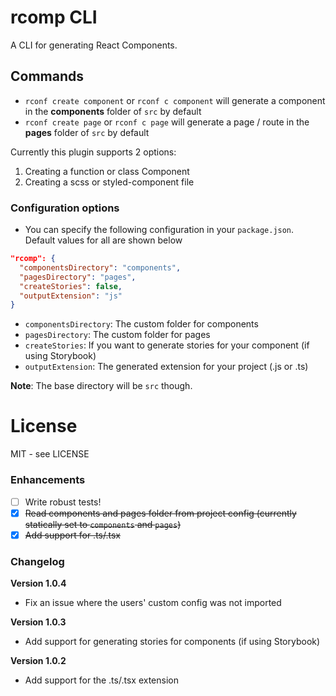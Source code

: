# rcomp CLI

A CLI for generating React Components.

## Commands

- `rconf create component` or `rconf c component` will generate a component in the **components** folder of `src` by default
- `rconf create page` or `rconf c page` will generate a page / route in the **pages** folder of `src` by default

Currently this plugin supports 2 options:
1. Creating a function or class Component
2. Creating a scss or styled-component file

### Configuration options

- You can specify the following configuration in your `package.json`. Default values for all are shown below

```json
"rcomp": {
  "componentsDirectory": "components",
  "pagesDirectory": "pages",
  "createStories": false,
  "outputExtension": "js"
}
```

- `componentsDirectory`: The custom folder for components
- `pagesDirectory`: The custom folder for pages
- `createStories`: If you want to generate stories for your component (if using Storybook)
- `outputExtension`: The generated extension for your project (.js or .ts)

**Note**: The base directory will be `src` though.

# License

MIT - see LICENSE

### Enhancements

- [ ] Write robust tests!
- [x] ~~Read components and pages folder from project config (currently statically set to `components` and `pages`)~~
- [x] ~~Add support for .ts/.tsx~~

### Changelog

**Version 1.0.4**
- Fix an issue where the users' custom config was not imported

**Version 1.0.3**
- Add support for generating stories for components (if using Storybook)

**Version 1.0.2**
- Add support for the .ts/.tsx extension
